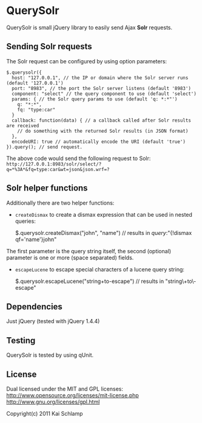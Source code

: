 # QuerySolr

QuerySolr is small jQuery library to easily send Ajax **Solr** requests.

## Sending Solr requests

The Solr request can be configured by using option parameters:

    $.querysolr({
      host: "127.0.0.1", // the IP or domain where the Solr server runs (default '127.0.0.1')
      port: "8983", // the port the Solr server listens (default '8983')
      component: "select" // the query component to use (default 'select')
      params: { // the Solr query params to use (default 'q: *:*"')
        q: "*:*",
        fq: "type:car"
      }
      callback: function(data) { // a callback called after Solr results are received
        // do something with the returned Solr results (in JSON format)
      },
      encodeURI: true // automatically encode the URI (default 'true')
    }).query(); // send request.

The above code would send the following request to Solr:
`http://127.0.0.1:8983/solr/select/?q=*%3A*&fq=type:car&wt=json&json.wrf=?`

## Solr helper functions

Additionally there are two helper functions:

* `createDismax` to create a dismax expression that can be used in nested queries:

   $.querysolr.createDismax("john", "name") // results in _query_:"{!dismax qf='name'}john"

The first parameter is the query string itself, the second (optional) parameter is one or more (space separated) fields.

* `escapeLucene` to escape special characters of a lucene query string:

    $.querysolr.escapeLucene("string+to-escape") // results in "string\\+to\\-escape"

## Dependencies

Just jQuery (tested with jQuery 1.4.4)

## Testing

QuerySolr is tested by using qUnit.

## License

Dual licensed under the MIT and GPL licenses:
http://www.opensource.org/licenses/mit-license.php
http://www.gnu.org/licenses/gpl.html

Copyright(c) 2011 Kai Schlamp
